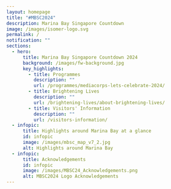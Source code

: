 ```yaml
---
layout: homepage
title: "#MBSC2024"
description: Marina Bay Singapore Countdown
image: /images/isomer-logo.svg
permalink: /
notification: ""
sections:
  - hero:
      title: Marina Bay Singapore Countdown 2024
      background: /images/fw-background.jpg
      key_highlights:
        - title: Programmes
          description: ""
          url: /programmes/mediacorps-lets-celebrate-2024/
        - title: Brightening Lives
          description: ""
          url: /brightening-lives/about-brightening-lives/
        - title: Visitors' Information
          description: ""
          url: /visitors-information/
  - infopic:
      title: Highlights around Marina Bay at a glance
      id: infopic
      image: /images/mbsc_map_v7_2.jpg
      alt: Highlights around Marina Bay
  - infopic:
      title: Acknowledgements
      id: infopic
      image: /images/MBSC24_Acknowledgements.png
      alt: MBSC2024 Logo Acknowledgements
---
```

